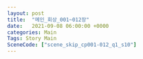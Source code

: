 ```yaml
---
layout: post
title:  "메인_회상_001~012장"
date:   2021-09-08 06:00:00 +0000
categories: Main
Tags: Story Main
SceneCode: ["scene_skip_cp001-012_q1_s10"]
---
```

